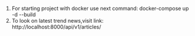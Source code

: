 1) For starting project with docker use next command: docker-compose up -d --build
2) To look on latest trend news,visit link: http://localhost:8000/api/v1/articles/